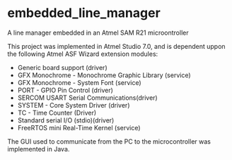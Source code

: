# embedded_line_manager
A line manager embedded in an Atmel SAM R21 microontroller

This project was implemented in Atmel Studio 7.0, and is dependent uppon the following Atmel ASF Wizard extension modules:
- Generic board support (driver)
- GFX Monochrome - Monochrome  Graphic Library (service)
- GFX Monochrome - System Font (service)
- PORT - GPIO Pin Control (driver)
- SERCOM USART Serial Communications(driver)
- SYSTEM - Core System Driver (driver)
- TC - Time Counter (Driver)
- Standard serial I/O (stdio)(driver)
- FreeRTOS mini Real-Time Kernel (service)

The GUI used to communicate from the PC to the microcontroller was implemented in Java.
